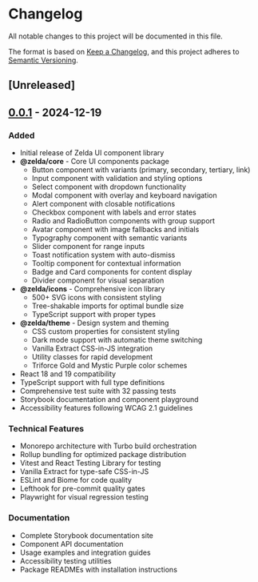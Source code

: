 # Changelog

All notable changes to this project will be documented in this file.

The format is based on [Keep a Changelog](https://keepachangelog.com/en/1.0.0/),
and this project adheres to [Semantic Versioning](https://semver.org/spec/v2.0.0.html).

## [Unreleased]

## [0.0.1] - 2024-12-19

### Added
- Initial release of Zelda UI component library
- **@zelda/core** - Core UI components package
  - Button component with variants (primary, secondary, tertiary, link)
  - Input component with validation and styling options
  - Select component with dropdown functionality
  - Modal component with overlay and keyboard navigation
  - Alert component with closable notifications
  - Checkbox component with labels and error states
  - Radio and RadioButton components with group support
  - Avatar component with image fallbacks and initials
  - Typography component with semantic variants
  - Slider component for range inputs
  - Toast notification system with auto-dismiss
  - Tooltip component for contextual information
  - Badge and Card components for content display
  - Divider component for visual separation
- **@zelda/icons** - Comprehensive icon library
  - 500+ SVG icons with consistent styling
  - Tree-shakable imports for optimal bundle size
  - TypeScript support with proper types
- **@zelda/theme** - Design system and theming
  - CSS custom properties for consistent styling
  - Dark mode support with automatic theme switching
  - Vanilla Extract CSS-in-JS integration
  - Utility classes for rapid development
  - Triforce Gold and Mystic Purple color schemes
- React 18 and 19 compatibility
- TypeScript support with full type definitions
- Comprehensive test suite with 32 passing tests
- Storybook documentation and component playground
- Accessibility features following WCAG 2.1 guidelines

### Technical Features
- Monorepo architecture with Turbo build orchestration
- Rollup bundling for optimized package distribution
- Vitest and React Testing Library for testing
- Vanilla Extract for type-safe CSS-in-JS
- ESLint and Biome for code quality
- Lefthook for pre-commit quality gates
- Playwright for visual regression testing

### Documentation
- Complete Storybook documentation site
- Component API documentation
- Usage examples and integration guides
- Accessibility testing utilities
- Package READMEs with installation instructions

[0.0.1]: https://github.com/goodcallmike/zelda-ui/releases/tag/v0.0.1